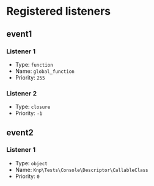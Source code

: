 # Registered listeners

## event1

### Listener 1

- Type: `function`
- Name: `global_function`
- Priority: `255`

### Listener 2

- Type: `closure`
- Priority: `-1`

## event2

### Listener 1

- Type: `object`
- Name: `Knp\Tests\Console\Descriptor\CallableClass`
- Priority: `0`
